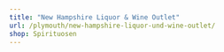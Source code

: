 ```yaml
---
title: "New Hampshire Liquor & Wine Outlet"
url: /plymouth/new-hampshire-liquor-und-wine-outlet/
shop: Spirituosen
---
```

